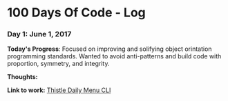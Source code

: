 # 100 Days Of Code - Log

### Day 1: June 1, 2017 

**Today's Progress**: Focused on improving and solifying object orintation programming standards. Wanted to avoid anti-patterns and build code with proportion, symmetry, and integrity.

**Thoughts:** 

**Link to work:** [Thistle Daily Menu CLI]("https://github.com/gURLmeetsCode/Day-01-100-Thistle_CLI_App.git")

